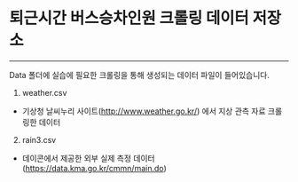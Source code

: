 # 퇴근시간 버스승차인원 크롤링 데이터 저장소
-----------
Data 폴더에 실습에 필요한 크롤링을 통해 생성되는 데이터 파일이 들어있습니다.

1. weather.csv    
  + 기상청 날씨누리 사이트(http://www.weather.go.kr/) 에서 지상 관측 자료 크롤링한 데이터
    
2. rain3.csv
  + 데이콘에서 제공한 외부 실제 측정 데이터(https://data.kma.go.kr/cmmn/main.do)

